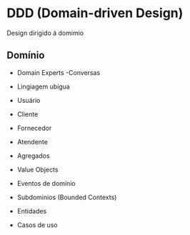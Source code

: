 # DDD (Domain-driven Design)

Design dirigido á domimio

## Domínio

- Domain Experts
  -Conversas
- Lingiagem ubígua

- Usuário
- Cliente
- Fornecedor
- Atendente

- Agregados
- Value Objects
- Eventos de domínio
- Subdominios (Bounded Contexts)
- Entidades
- Casos de uso
